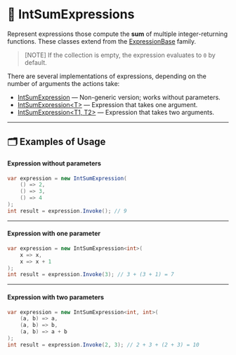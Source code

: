 # 🧩 IntSumExpressions

Represent expressions those compute the **sum** of multiple integer-returning functions. These classes extend from
the [ExpressionBase](ExpressionsBase.md) family.

> [NOTE]
> If the collection is empty, the expression evaluates to `0` by default.

There are several implementations of expressions, depending on the number of arguments the actions take:

- [IntSumExpression](IntSumExpression.md) — Non-generic version; works without parameters.
- [IntSumExpression&lt;T&gt;](IntSumExpression%601.md) — Expression that takes one argument.
- [IntSumExpression&lt;T1, T2&gt;](IntSumExpression%602.md) — Expression that takes two arguments.

---

## 🗂 Examples of Usage

#### Expression without parameters

```csharp
var expression = new IntSumExpression(
    () => 2,
    () => 3,
    () => 4
);
int result = expression.Invoke(); // 9
```

---

#### Expression with one parameter

```csharp
var expression = new IntSumExpression<int>(
    x => x,
    x => x + 1
);
int result = expression.Invoke(3); // 3 + (3 + 1) = 7
```

---

#### Expression with two parameters

```csharp
var expression = new IntSumExpression<int, int>(
    (a, b) => a,
    (a, b) => b,
    (a, b) => a + b
);
int result = expression.Invoke(2, 3); // 2 + 3 + (2 + 3) = 10
```

